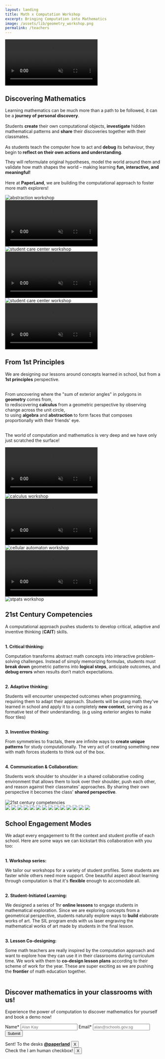```yaml
---
layout: landing
title: Math x Computation Workshop
excerpt: Bringing Computation into Mathematics
image: /assets/lib/geometry_workshop.png
permalink: /teachers
---
```

<!-- hero section -->
<section class="h-[44vh] sm:h-[56vh]">
  <video class="absolute top-0 left-0 w-screen h-[44vh] object-cover brightness-[40%] -z-10 sm:h-[56vh]" src="/assets/lib/landing/hero_video.mp4" alt="Math x Computation hero video" autoplay loop muted playsinline />

  <div class="flex flex-col items-center justify-center">
    <h1 class="text-6xl tracking-tighter text-center font-paperlang lg:text-9xl">PaperLand.</h1>
    <div class="my-8 text-center text-white">Discover Mathematics through Computation</div>
    <br>
    <a href="/teachers#register" class="px-4 py-2 ml-2 rounded-md bg-primary internal-link">Enquire now</a>
  </div>
</section>


<!-- Discovering mathematics section -->
<section class="mb-8 lg:mx-60">
<h2 class="my-8 text-3xl font-bold lg:text-4xl">Discovering Mathematics</h2>
Learning mathematics can be much more than a path to be followed, it can be a  <strong class="text-orange-950">journey of personal discovery</strong>.
<br>
<br> 
Students <strong class="text-orange-950">create</strong> their own computational objects,  <strong class="text-orange-950">investigate</strong> hidden mathematical patterns and <strong class="text-orange-950">share</strong> their discoveries together with their classmates.
<br>
<br>
 As students teach the computer how to act and <strong class="text-orange-950">debug</strong> its behaviour, they begin to<strong class="text-orange-950"> reflect on their own actions and understanding</strong>.
 
 They will reformulate original hypotheses, model the world around them and validate how math shapes the world – making learning <strong class="text-orange-950">fun, interactive, and meaningful!</strong> 
<br>
<br>
Here at <strong class="text-orange-950">PaperLand</strong>, we are building the computational approach to foster more math explorers!
<br>

</section>
<div class="grid grid-cols-1 gap-4 sm:grid-cols-2">
    <div class="hidden sm:grid sm:gap-4">
        <div>
            <img class="h-auto max-w-full rounded-lg" src="/assets/lib/landing/wan_workshop_16x9.jpg" alt="abstraction workshop">
        </div>
        <div>
            <video class="h-auto max-w-full rounded-lg" src="/assets/lib/landing/tree.mp4" alt="tree animation" autoplay loop muted playsinline />
        </div>
        <div>
            <img class="h-auto max-w-full rounded-lg" src="/assets/lib/landing/knowledge_park_16x9.webp" alt="student care center workshop">
        </div>
    </div>
    <div class="grid gap-4">
        <div>
            <video class="h-auto max-w-full rounded-lg" src="/assets/lib/landing/polygon.mp4" alt="shell animation" autoplay loop muted playsinline />
        </div>
        <div>
            <img class="h-auto max-w-full rounded-lg" src="/assets/lib/landing/senang_16x9.webp" alt="student care center workshop">
        </div>
        <div>
            <video class="h-auto max-w-full rounded-lg" src="/assets/lib/landing/shell.mp4" alt="polygon animation" autoplay loop muted playsinline />
        </div>
    </div>
</div>



<!-- 1st Principles section -->
<section class="mb-8 mt-36 lg:mx-60">
<h2 class="my-8 text-3xl font-bold lg:text-4xl">From 1st Principles</h2>

We are designing our lessons around concepts learned in school, but from a <strong class="text-orange-950">1st principles</strong> perspective.<br>
<br>

From uncovering where the "sum of exterior angles" in polygons in <strong class="text-orange-950">geometry</strong> comes from,<br>
to rediscovering <strong class="text-orange-950">calculus</strong> from a geometric perspective by observing change across the unit circle,<br>
to using <strong class="text-orange-950">algebra</strong> and <strong class="text-orange-950">abstraction</strong> to form faces that composes proportionally with their friends' eye.<br>
<br>

The world of computation and mathematics is very deep and we have only just scratched the surface!
</section>
<div class="grid grid-cols-1 gap-4 sm:grid-cols-2">
    <div class="hidden sm:grid sm:gap-4">
        <div>
            <video class="h-auto max-w-full rounded-lg" src="/assets/lib/landing/xsinx.mp4" alt="benz animation" autoplay loop muted playsinline />
        </div>
        <div>
            <img class="h-auto max-w-full rounded-lg" src="/assets/lib/landing/SUTD_calculus_16x9.jpg" alt="calculus workshop">
        </div>
        <div>
            <video class="h-auto max-w-full rounded-lg" src="/assets/lib/landing/benz.mp4" alt="xsin(x) animation" autoplay loop muted playsinline />
        </div>
    </div>
    <div class="grid gap-4">
        <div>
            <img class="h-auto max-w-full rounded-lg" src="/assets/lib/landing/ca_workshop_16x9.jpg" alt="cellular automaton workshop">
        </div>
        <div>
            <video class="h-auto max-w-full rounded-lg" src="/assets/lib/landing/unit_circle.mp4" alt="trigo unit circle animation" autoplay loop muted playsinline />
        </div>
        <div>
            <img class="h-auto max-w-full rounded-lg" src="/assets/lib/landing/stpats_discord_bot_workshop_16x9.jpg" alt="stpats workshop">
        </div>
    </div>
</div>



<!-- 21st Century Competencies section -->
<section class="my-36 lg:mx-60">
<h2 class="my-8 text-3xl font-bold lg:text-4xl">21st Century Competencies</h2>

A computational approach pushes students to develop critical, adaptive and inventive thinking (<strong class="text-orange-950">CAIT</strong>) skills.<br>
<br>

<strong class="text-orange-950">1. Critical thinking:</strong><br>
<div class="ml-5">
Computation transforms abstract math concepts into interactive problem-solving challenges. Instead of simply memorizing formulas, students must <strong class="text-orange-950">break down</strong> geometric patterns into <strong class="text-orange-950">logical steps</strong>, anticipate outcomes, and <strong class="text-orange-950">debug errors</strong> when results don’t match expectations.
</div>
<br>

<strong class="text-orange-950">2. Adaptive thinking:</strong><br>
<div class="ml-5">
Students will encounter unexpected outcomes when programming, requiring them to adapt their approach. Students will be using math they've learned in school and apply it to a completely <strong class="text-orange-950">new context</strong>, serving as a formative test of their understanding. (e.g using exterior angles to make floor tiles)
</div>
<br>

<strong class="text-orange-950">3. Inventive thinking:</strong><br>
<div class="ml-5">
From symmetries to fractals, there are infinite ways to <strong class="text-orange-950">create unique patterns</strong> for study computationally. The very act of creating something new with math forces students to think out of the box.
</div>
<br>

<strong class="text-orange-950">4. Communication & Collaboration:</strong><br>
<div class="ml-5">
Students work shoulder to shoulder in a shared collaborative coding environment that allows them to look over their shoulder, push each other, and reason against their classmates' approaches. By sharing their own perspective it becomes the class' <strong class="text-orange-950">shared perspective</strong>.
</div>
<div class="ml-5">

</div>
<br>

<img class="h-auto max-w-full rounded-lg" src="/assets/lib/landing/21cc.png" alt="21st century competencies">


</section>



<!-- School Engagement Modes section -->
<div class="relative w-full overflow-hidden">
    <!-- Left Fade -->
    <div class="absolute top-0 left-0 z-10 h-full pointer-events-none w-28 bg-gradient-to-r from-background to-transparent"></div>
    <!-- marquee -->
    <div class="flex space-x-8 animate-marquee whitespace-nowrap">
        <img src="assets/lib/school_logos/sutd_logo_grayscale.png" class="h-6 lg:h-28 no-border "/>
        <img src="assets/lib/school_logos/etonhouse_logo_grayscale.png" class="h-8 lg:h-20 no-border "/>
        <img src="assets/lib/school_logos/sjiinternational_logo_grayscale.png" class="h-20 lg:h-36 no-border"/>
        <img src="assets/lib/school_logos/stpats_logo_1x1_grayscale.png" class="h-16 lg:h-32 no-border"/>
        <img src="assets/lib/school_logos/sst_logo_1x1_grayscale.png" class="h-16 lg:h-48 no-border"/>
        <img src="assets/lib/school_logos/huayi_logo_grayscale.png" class="h-16 lg:h-32 no-border"/>
        <img src="assets/lib/school_logos/zhonghua_logo_grayscale.png" class="h-16 lg:h-32 no-border"/>
        <!-- Duplicated to create "endless" loop effect -->
        <img src="assets/lib/school_logos/sutd_logo_grayscale.png" class="h-6 lg:h-28 no-border "/>
        <img src="assets/lib/school_logos/etonhouse_logo_grayscale.png" class="h-8 lg:h-20 no-border "/>
        <img src="assets/lib/school_logos/sjiinternational_logo_grayscale.png" class="h-20 lg:h-36 no-border"/>
        <img src="assets/lib/school_logos/stpats_logo_1x1_grayscale.png" class="h-16 lg:h-32 no-border"/>
        <img src="assets/lib/school_logos/sst_logo_1x1_grayscale.png" class="h-16 lg:h-48 no-border"/>
        <img src="assets/lib/school_logos/huayi_logo_grayscale.png" class="h-16 lg:h-32 no-border"/>
        <img src="assets/lib/school_logos/zhonghua_logo_grayscale.png" class="h-16 lg:h-32 no-border"/>
    </div>
    <!-- Right Fade -->
    <div class="absolute top-0 right-0 h-full pointer-events-none w-28 bg-gradient-to-l from-background to-transparent"></div>
</div>
<section class=" lg:mx-60">
<h2 class="my-8 text-3xl font-bold lg:text-4xl">School Engagement Modes</h2>

We adapt every engagement to fit the context and student profile of each school. Here are some ways we can kickstart this collaboration with you too:<br>
<br>

<strong class="text-orange-950">1. Workshop series:</strong><br>
<div class="ml-5">
We tailor our workshops for a variety of student profiles. Some students are faster while others need more support. One beautiful aspect about learning through computation is that it's <strong class="text-orange-950">flexible</strong> enough to accomodate all.<br>
</div>
<br>

<strong class="text-orange-950">2. Student-Initiated Learning:</strong><br>
<div class="ml-5">
We designed a series of 1hr <strong class="text-orange-950">online lessons</strong> to engage students in mathematical exploration. Since we are exploring concepts from a geometrical perspective, students naturally explore ways to <strong class="text-orange-950">build</strong> elaborate works of art. The SIL program ends with us laser engraving the mathematical works of art made by students in the final lesson.<br>
</div>
<br>

<strong class="text-orange-950">3. Lesson Co-designing:</strong><br>
<div class="ml-5">
Some math teachers are really inspired by the computation approach and want to explore how they can use it in their classrooms during curriculum time. We work with them to <strong class="text-orange-950">co-design lesson plans</strong> according to their scheme of work for the year. These are super exciting as we are pushing the <strong class="text-orange-950">frontier</strong> of math education together.<br>
</div>
<br>

</section>





<!-- Form section -->
<section class="my-32 lg:mx-60" id="register">
<h2 class="my-8 text-3xl font-bold lg:text-4xl">Discover mathematics in your classrooms with us!</h2>

Experience the power of computation to discover mathematics for yourself and book a demo now!

<!-- Form -->
<form id="lettertopaperland" class="flex flex-col w-full p-6 my-8 space-y-4 rounded-lg shadow-lg bg-primary-light" accept-charset="UTF-8" action="https://india.fly.dev/proxy/apps/guru/teachers" method="POST">
  <!-- Name -->
  <label for="name-input" class="font-medium text-text">Name*</label>
  <input id="name-input" type="text" name="name" placeholder="Alan Kay" class="w-full p-2 border border-gray-300 rounded-md focus:outline-none focus:ring-2 focus:ring-primary" />
  <label for="email-input" class="font-medium text-gray-700">Email*</label>
  <input id="email-input" type="email" name="email" placeholder="alan@schools.gov.sg" class="w-full p-2 border border-gray-300 rounded-md focus:outline-none focus:ring-2 focus:ring-primary" />
  <input type="hidden" name="return_url" value="{{ page.url | absolute_url }}" />
  <input type="hidden" name="permalink" value="register" />
  <!-- Form submit button -->
  <div class="flex justify-center">
      <div class="h-captcha" data-sitekey="7688737e-8d00-4c1e-acdc-828ee1c02e08"></div>
  </div>
  <button type="submit" class="px-4 py-2 text-white rounded-md bg-primary hover:bg-orange-900 focus:outline-none focus:ring-2 focus:ring-orange-900">Submit</button>
</form>

<!-- Successful toast -->
<div class="fixed z-50 hidden bottom-4 right-4" id="toast-good">
  <div class="flex items-center p-4 text-green-700 bg-green-100 border border-green-400 rounded-md shadow-lg">
      <i class="mr-2 fa fa-check-circle"></i>
      <span>Sent! To the desks <a class="text-blue-600 underline" href="/about"><b>@paperland</b></a></span>
      <button class="ml-auto text-gray-500 hover:text-gray-700 focus:outline-none" onclick="document.getElementById('toast-good').style.display = 'none';">X</button>
  </div>
</div>

<!-- Failure toast -->
<div class="fixed z-50 hidden bottom-4 right-4" id="toast-bad">
  <div class="flex items-center p-4 text-red-700 bg-red-100 border border-red-400 rounded-md shadow-lg">
      <i class="mr-2 fa fa-check-circle"></i>
      <span>Check the I am human checkbox!</span>
      <button class="ml-auto text-gray-500 hover:text-gray-700 focus:outline-none" onclick="document.getElementById('toast-bad').style.display = 'none';">X</button>
  </div>
</div>
</section>




<script>
    // form script
    const urlParams = new URLSearchParams(window.location.search);
    if (urlParams.get('sent') == "true") {
        const element = document.getElementById('toast-good');
        element.style.display = 'block'; // Show the element
    } else if (urlParams.get('sent') == "false") {
        const element = document.getElementById('toast-bad');
        element.style.display = 'block'; // Show the element
    }
</script>

